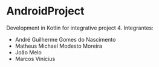 # AndroidProject
Development in Kotlin for integrative project 4.
Integrantes:
- André Guilherme Gomes do Nascimento
- Matheus Michael Modesto Moreira
- João Melo
- Marcos Vinícius

